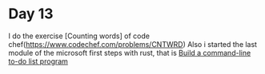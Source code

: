 # Day 13

I do the exercise [Counting words] of code chef(https://www.codechef.com/problems/CNTWRD)
Also i started the last module of the microsoft first steps with rust, that is [Build a command-line to-do list program](https://docs.microsoft.com/en-us/learn/modules/rust-create-command-line-program/?ns-enrollment-type=learningpath&ns-enrollment-id=learn.languages.rust-first-steps)